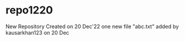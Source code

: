 # repo1220
New Repository Created on 20 Dec'22
one new file "abc.txt" added by kausarkhan123 on 20 Dec
